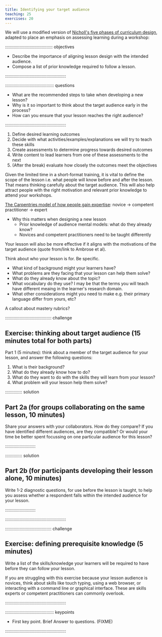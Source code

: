 ```yaml
---
title: Identifying your target audience
teaching: 25
exercises: 20
---
```


We will use a modified version of [Nicholl's five phases of curriculum design][f1000-course-design-guide],
adapted to place an emphasis on assessing learning during a workshop:

::::::::::::::::::::::::::::::::::::::: objectives

- Describe the importance of aligning lesson design with the intended audience.
- Compose a list of prior knowledge required to follow a lesson.

::::::::::::::::::::::::::::::::::::::::::::::::::

:::::::::::::::::::::::::::::::::::::::: questions

- What are the recommended steps to take when developing a new lesson?
- Why is it so important to think about the target audience early in the process?
- How can you ensure that your lesson reaches the right audience?

::::::::::::::::::::::::::::::::::::::::::::::::::

1. Define desired learning outcomes
2. Decide with what activities/examples/explanations we will try to teach these skills
3. Create assessments to determine progress towards desired outcomes
4. Write content to lead learners from one of these assessments to the next
5. (After the break) evaluate how closely the outcomes meet the objectives

Given the limited time in a short-format training,
it is vital to define the scope of the lesson i.e.
what people will know before and after the lesson.
That means thinking carefully about the target audience.
This will also help attract people with the right motivation and relevant prior knowledge to attend your workshops.

[The Carpentries model of how people gain expertise][it-skill-acquisition]: novice -> competent practitioner -> expert

- Why this matters when designing a new lesson
  - Prior knowledge of audience mental models: what do they already know?
  - Novices and competent practitioners need to be taught differently

Your lesson will also be more effective if it aligns with the motivations of the target audience
(quote from/link to Ambrose et al).

Think about who your lesson is for. Be specific.

- What kind of background might your learners have?
- What problems are they facing that your lesson can help them solve?
- What do they already know about the topic?
- What vocabulary do they use? I may be that the terms you will teach have different meaing in the learner's research domain.
- What other considerations might you need to make e.g. their primary language differ from yours, etc?

A callout about mastery rubrics?

::::::::::::::::::::::::::::::::::::::  challenge

## Exercise: thinking about target audience (15 minutes total for both parts)

Part 1 (5 minutes): think about a member of the target audience for your lesson,
and answer the following questions:

1. What is their background?
2. What do they already know how to do?
3. What do they want to do with the skills they will learn from your lesson?
4. What problem will your lesson help them solve?

::::::::::::::  solution

## Part 2a (for groups collaborating on the same lesson, 10 minutes)

Share your answers with your collaborators. How do they compare?
If you have identified different audiences, are they compatible?
Or would your time be better spent focussing on one particular audience for this lesson?


:::::::::::::::::::::::::

::::::::::::::  solution

## Part 2b (for participants developing their lesson alone, 10 minutes)

Write 1-2 diagnostic questions, for use before the lesson is taught,
to help you assess whether a respondent falls within the intended audience for your lesson.



:::::::::::::::::::::::::

::::::::::::::::::::::::::::::::::::::::::::::::::

::::::::::::::::::::::::::::::::::::::  challenge

## Exercise: defining prerequisite knowledge (5 minutes)

Write a list of the skills/knowledge your learners will be required to have
before they can follow your lesson.

If you are struggling with this exercise because your lesson audience is novices,
think about skills like touch typing, using a web browser, or interacting with a command line 
or graphical interface.  These are skills experts or competent practitioners can commonly overlook.

::::::::::::::::::::::::::::::::::::::::::::::::::



[f1000-course-design-guide]: https://f1000research.com/documents/9-1377
[it-skill-acquisition]: https://carpentries.github.io/instructor-training/02-practice-learning/index.html#the-acquisition-of-skill


:::::::::::::::::::::::::::::::::::::::: keypoints

- First key point. Brief Answer to questions. (FIXME)

::::::::::::::::::::::::::::::::::::::::::::::::::


